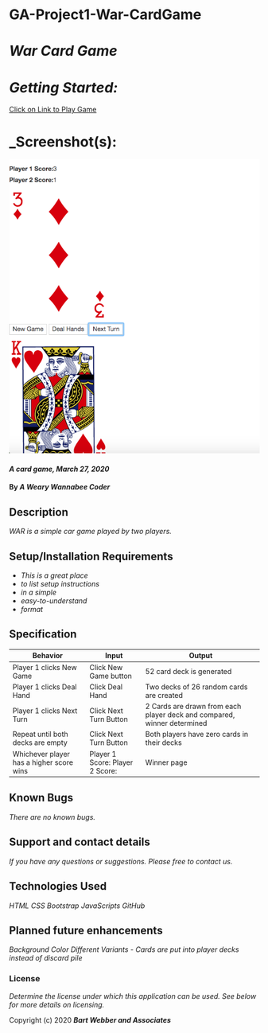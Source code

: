 # GA-Project1-War-CardGame
# _War Card Game_
# _Getting Started:_
[Click on Link to Play Game](https://bartsw01.github.io/GA-Project1-War-CardGame/)

# _Screenshot(s):

![Game Screenshot](https://github.com/bartsw01/GA-Project1-War-CardGame/blob/master/images/War-Screen-Shot1.png)

#### _A card game, March 27, 2020_

#### By _**A Weary Wannabee Coder**_

## Description

_WAR is a simple car game played by two players._

## Setup/Installation Requirements

* _This is a great place_
* _to list setup instructions_
* _in a simple_
* _easy-to-understand_
* _format_

## Specification

| Behavior      | Input | Output |
| ------------- | ------------- | ------------- |
| Player 1 clicks New Game | Click New Game button  | 52 card deck is generated |
| Player 1 clicks Deal Hand | Click Deal Hand | Two decks of 26 random cards are created |         
| Player 1 clicks Next Turn |Click Next Turn Button |2 Cards are drawn from each player deck and compared, winner determined|
| Repeat until both decks are empty | Click Next Turn Button | Both players have zero cards in their decks|
| Whichever player has a higher score wins| Player 1 Score:   Player 2 Score:  | Winner page |

## Known Bugs

_There are no known bugs._

## Support and contact details

_If you have any questions or suggestions. Please free to contact us._

## Technologies Used

_HTML_
_CSS_
_Bootstrap_
_JavaScripts_
_GitHub_

## Planned future enhancements 

_Background Color_
_Different Variants - Cards are put into player decks instead of discard pile_


### License

*Determine the license under which this application can be used.  See below for more details on licensing.*

Copyright (c) 2020 **_Bart Webber and Associates_**
